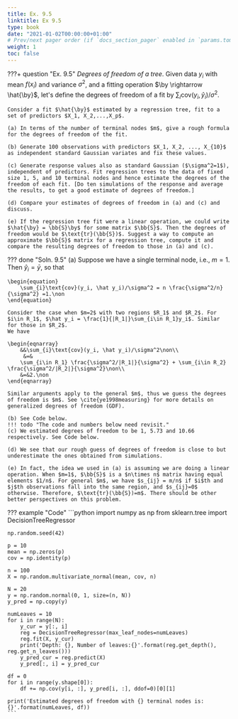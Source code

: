 ```yaml
---
title: Ex. 9.5
linktitle: Ex 9.5
type: book
date: "2021-01-02T00:00:00+01:00"
# Prev/next pager order (if `docs_section_pager` enabled in `params.toml`)
weight: 1
toc: false
---
```


???+ question "Ex. 9.5"
    *Degrees of freedom of a tree*. Given data $y_i$ with mean $f(x_i)$ and variance $\sigma^2$, and a fitting operation $\by \rightarrow \hat{\by}$, let's define the degrees of freedom of a fit by $\sum_{i}\text{cov}(y_i, \hat y_i)/\sigma^2$.

	Consider a fit $\hat{\by}$ estimated by a regression tree, fit to a set of predictors $X_1, X_2,...,X_p$.
	
	(a) In terms of the number of terminal nodes $m$, give a rough formula for the degrees of freedom of the fit.
	
    (b) Generate 100 observations with predictors $X_1, X_2, ..., X_{10}$ as independent standard Gaussian variates and fix these values.
	
    (c) Generate response values also as standard Gaussian ($\sigma^2=1$), independent of predictors. Fit regression trees to the data of fixed size 1, 5, and 10 terminal nodes and hence estimate the degrees of the freedom of each fit. [Do ten simulations of the response and average the results, to get a good estimate of degrees of freedom.]
	
    (d) Compare your estimates of degrees of freedom in (a) and (c) and discuss.
	
    (e) If the regression tree fit were a linear operation, we could write $\hat{\by} = \bb{S}\by$ for some matrix $\bb{S}$. Then the degrees of freedom would be $\text{tr}(\bb{S})$. Suggest a way to compute an approximate $\bb{S}$ matrix for a regression tree, compute it and compare the resulting degrees of freedom to those in (a) and (c).

??? done "Soln. 9.5"
    (a) Suppose we have a single terminal node, i.e., $m=1$. Then $\hat y_i = \bar y$, so that 
	
    \begin{equation}
		\sum_{i}\text{cov}(y_i, \hat y_i)/\sigma^2 = n \frac{\sigma^2/n}{\sigma^2} =1.\non
	\end{equation}
	
    Consider the case when $m=2$ with two regions $R_1$ and $R_2$. For $i\in R_1$, $\hat y_i = \frac{1}{|R_1|}\sum_{i\in R_1}y_i$. Similar for those in $R_2$.
	We have 
	
    \begin{eqnarray}
		&&\sum_{i}\text{cov}(y_i, \hat y_i)/\sigma^2\non\\
		 &=& 
		\sum_{i\in R_1} \frac{\sigma^2/|R_1|}{\sigma^2} + \sum_{i\in R_2} \frac{\sigma^2/|R_2|}{\sigma^2}\non\\
		&=&2.\non
	\end{eqnarray}
	
    Similar arguments apply to the general $m$, thus we guess the degrees of freedom is $m$. See \cite{ye1998measuring} for more details on generalized degrees of freedom (GDF).
	
    (b) See Code below.
	!!! todo "The code and numbers below need revisit."
    (c) We estimated degrees of freedom to be 1, 5.73 and 10.66 respectively. See Code below.
	
    (d) We see that our rough guess of degrees of freedom is close to but underestimate the ones obtained from simulations.
	
    (e) In fact, the idea we used in (a) is assuming we are doing a linear operation. When $m=1$, $\bb{S}$ is a $n\times n$ matrix having equal elements $1/n$. For general $m$, we have $s_{ij} = m/n$ if $i$th and $j$th observations fall into the same region, and $s_{ij}=0$ otherwise. Therefore, $\text{tr}(\bb{S})=m$. There should be other better perspectives on this problem. 

??? example "Code"
    ```python
    import numpy as np
    from sklearn.tree import DecisionTreeRegressor

    np.random.seed(42)

    p = 10
    mean = np.zeros(p)
    cov = np.identity(p)

    n = 100
    X = np.random.multivariate_normal(mean, cov, n)

    N = 20
    y = np.random.normal(0, 1, size=(n, N))
    y_pred = np.copy(y)

    numLeaves = 10
    for i in range(N):
        y_cur = y[:, i]
        reg = DecisionTreeRegressor(max_leaf_nodes=numLeaves)
        reg.fit(X, y_cur)
        print('Depth: {}, Number of leaves:{}'.format(reg.get_depth(), reg.get_n_leaves()))
        y_pred_cur = reg.predict(X)
        y_pred[:, i] = y_pred_cur

    df = 0
    for i in range(y.shape[0]):
        df += np.cov(y[i, :], y_pred[i, :], ddof=0)[0][1]

    print('Estimated degrees of freedom with {} terminal nodes is: {}'.format(numLeaves, df))
    ```